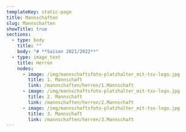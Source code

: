 ```yaml
---
templateKey: static-page
title: Mannschaften
slug: Mannschaften
showTitle: true
sections:
  - type: body
    title: ""
    body: "# **Saison 2021/2022**"
  - type: image_text
    title: Herren
    nodes:
      - image: /img/mannschaftsfoto-platzhalter_mit-tsv-logo.jpg
        title: 1. Mannschaft
        link: /mannschaften/herren/1.Mannschaft
      - image: /img/mannschaftsfoto-platzhalter_mit-tsv-logo.jpg
        title: 2. Mannschaft
        link: /mannschaften/herren/2.Mannschaft
      - image: /img/mannschaftsfoto-platzhalter_mit-tsv-logo.jpg
        title: 3. Mannschaft
        link: /mannschaften/herren/3.Mannschaft
---
```

